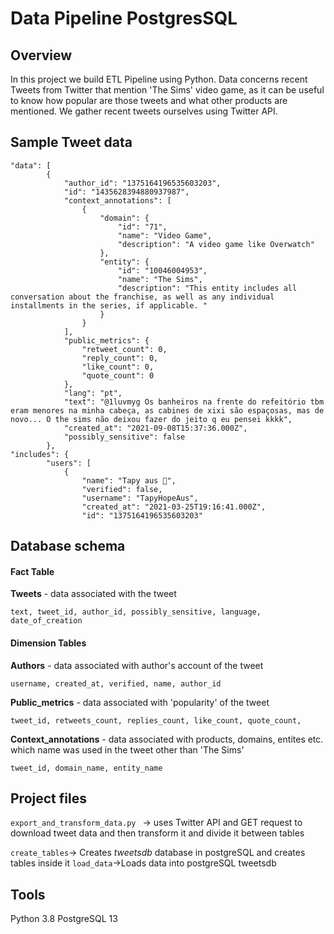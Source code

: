 # Data Pipeline PostgresSQL

## **Overview**
In this project we build ETL Pipeline using Python. Data concerns recent Tweets from Twitter that mention 'The Sims' video game, as it can be useful to know how popular are those tweets and what other products are mentioned. We gather recent tweets ourselves using Twitter API.
## **Sample Tweet data**
```
"data": [
		{
			"author_id": "1375164196535603203",
			"id": "1435628394880937987",
			"context_annotations": [
				{
					"domain": {
						"id": "71",
						"name": "Video Game",
						"description": "A video game like Overwatch"
					},
					"entity": {
						"id": "10046004953",
						"name": "The Sims",
						"description": "This entity includes all conversation about the franchise, as well as any individual installments in the series, if applicable. "
					}
				}
			],
			"public_metrics": {
				"retweet_count": 0,
				"reply_count": 0,
				"like_count": 0,
				"quote_count": 0
			},
			"lang": "pt",
			"text": "@1luvmyg Os banheiros na frente do refeitório tbm eram menores na minha cabeça, as cabines de xixi são espaçosas, mas de novo... O the sims não deixou fazer do jeito q eu pensei kkkk",
			"created_at": "2021-09-08T15:37:36.000Z",
			"possibly_sensitive": false
		},
"includes": {
		"users": [
			{
				"name": "Tapy aus 🍉",
				"verified": false,
				"username": "TapyHopeAus",
				"created_at": "2021-03-25T19:16:41.000Z",
				"id": "1375164196535603203"
```

## **Database schema**
#### Fact Table
**Tweets** - data associated with the tweet
```
text, tweet_id, author_id, possibly_sensitive, language, date_of_creation
```
#### Dimension Tables
**Authors** - data associated with author's account of the tweet
```
username, created_at, verified, name, author_id
```
**Public_metrics** - data associated with 'popularity' of the tweet
```
tweet_id, retweets_count, replies_count, like_count, quote_count,	
```
**Context_annotations** - data associated with products, domains, entites etc. which name was used in the tweet other than 'The Sims'
```
tweet_id, domain_name, entity_name
```
## **Project files**
```export_and_transform_data.py ``` -> uses Twitter API and GET request to download tweet data and then transform it and divide it between tables

```create_tables```-> Creates *tweetsdb* database in postgreSQL and creates tables inside it
```load_data```->Loads data into postgreSQL tweetsdb


## **Tools**
Python 3.8
PostgreSQL 13



